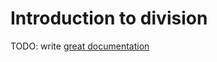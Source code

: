 # Introduction to division

TODO: write [great documentation](http://jacobian.org/writing/what-to-write/)
